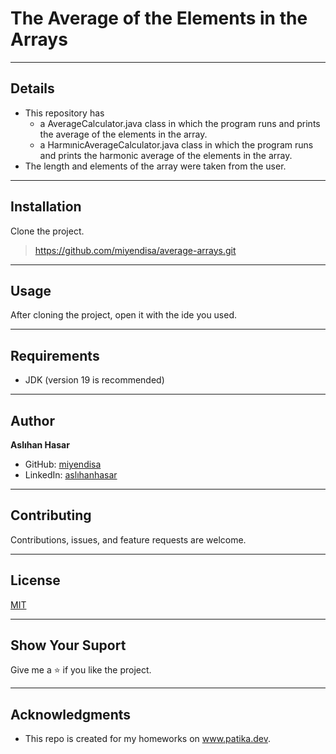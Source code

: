 # The Average of the Elements in the Arrays

---

## Details
* This repository has
    * a AverageCalculator.java class in which the program runs and prints
the average of the elements in the array.
    * a HarmınicAverageCalculator.java class in which the program runs and prints
      the harmonic average of the elements in the array.
* The length and elements of the array were taken from the user.


---

## Installation
Clone the project.
> https://github.com/miyendisa/average-arrays.git

---

## Usage
After cloning the project, open it with the ide you used.

---

## Requirements
* JDK (version 19 is recommended)

---

## Author
**Aslıhan Hasar**

* GitHub: [miyendisa](https://github.com/miyendisa)
* LinkedIn: [aslıhanhasar](https://www.linkedin.com/in/asl%C4%B1hanhasar
  )
---

## Contributing
Contributions, issues, and feature requests are welcome.

---

## License

[MIT](https://choosealicense.com/licenses/mit/)

---

## Show Your Suport
Give me a &#11088; if you like the project.

---

## Acknowledgments
* This repo is created for my homeworks on www.patika.dev.